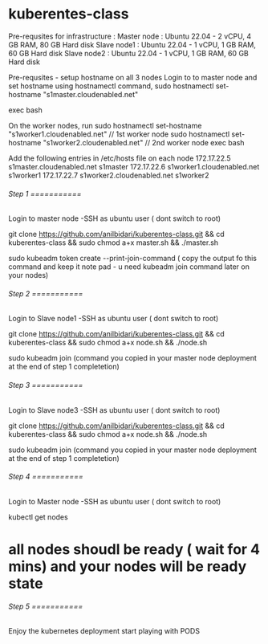 # kuberentes-class
Pre-requsites for infrastructure : 
Master node : Ubuntu 22.04 - 2 vCPU, 4 GB RAM, 80 GB Hard disk 
Slave node1 : Ubuntu 22.04 - 1 vCPU, 1 GB RAM, 60 GB Hard disk 
Slave node2 : Ubuntu 22.04 - 1 vCPU, 1 GB RAM, 60 GB Hard disk 

Pre-requsites - setup hostname on all 3 nodes
Login to to master node and set hostname using hostnamectl command,
sudo hostnamectl set-hostname "s1master.cloudenabled.net"

exec bash

On the worker nodes, run
sudo hostnamectl set-hostname "s1worker1.cloudenabled.net"   // 1st worker node
sudo hostnamectl set-hostname "s1worker2.cloudenabled.net"   // 2nd worker node
exec bash

Add the following entries in /etc/hosts file on each node
172.17.22.5   s1master.cloudenabled.net s1master
172.17.22.6  s1worker1.cloudenabled.net s1worker1
172.17.22.7   s1worker2.cloudenabled.net s1worker2

###### Step 1 ===========
Login to master node -SSH as ubuntu user ( dont switch to root)

git clone https://github.com/anilbidari/kuberentes-class.git  && cd kuberentes-class && sudo chmod a+x master.sh && ./master.sh

sudo kubeadm token create --print-join-command ( copy the output fo this command and keep it note pad - u need kubeadm join command later on your nodes)


###### Step 2 ===========
Login to Slave node1 -SSH as ubuntu user ( dont switch to root)

git clone https://github.com/anilbidari/kuberentes-class.git  && cd kuberentes-class && sudo chmod a+x node.sh && ./node.sh

sudo kubeadm join (command you copied in your master node deployment at the end of step 1 completetion)

###### Step 3 ===========
Login to Slave node3 -SSH as ubuntu user ( dont switch to root)

git clone https://github.com/anilbidari/kuberentes-class.git  && cd kuberentes-class && sudo chmod a+x node.sh && ./node.sh

sudo kubeadm join (command you copied in your master node deployment at the end of step 1 completetion)

###### Step 4 ===========
Login to Master node -SSH as ubuntu user ( dont switch to root)


kubectl get nodes 
# all nodes shoudl be ready ( wait for 4 mins) and your nodes will be ready state

###### Step 5 ===========
Enjoy the kubernetes deployment start playing with PODS


